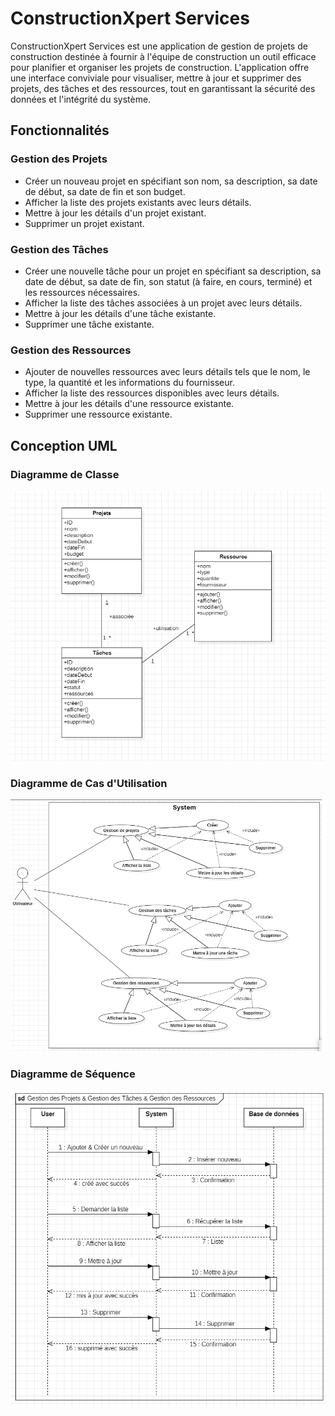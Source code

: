 # ConstructionXpert Services

ConstructionXpert Services est une application de gestion de projets de construction destinée à fournir à l'équipe de construction un outil efficace pour planifier et organiser les projets de construction. L'application offre une interface conviviale pour visualiser, mettre à jour et supprimer des projets, des tâches et des ressources, tout en garantissant la sécurité des données et l'intégrité du système.

## Fonctionnalités

### Gestion des Projets

- Créer un nouveau projet en spécifiant son nom, sa description, sa date de début, sa date de fin et son budget.
- Afficher la liste des projets existants avec leurs détails.
- Mettre à jour les détails d'un projet existant.
- Supprimer un projet existant.

### Gestion des Tâches

- Créer une nouvelle tâche pour un projet en spécifiant sa description, sa date de début, sa date de fin, son statut (à faire, en cours, terminé) et les ressources nécessaires.
- Afficher la liste des tâches associées à un projet avec leurs détails.
- Mettre à jour les détails d'une tâche existante.
- Supprimer une tâche existante.

### Gestion des Ressources

- Ajouter de nouvelles ressources avec leurs détails tels que le nom, le type, la quantité et les informations du fournisseur.
- Afficher la liste des ressources disponibles avec leurs détails.
- Mettre à jour les détails d'une ressource existante.
- Supprimer une ressource existante.

## Conception UML

### Diagramme de Classe
![Diagramme de Classe](https://github.com/ER-RAJY/ConstructionXpert-Services/blob/main/Conception%20Uml/Diagramme%20de%20class.png)

### Diagramme de Cas d'Utilisation
![Diagramme de Cas d'Utilisation](https://github.com/ER-RAJY/ConstructionXpert-Services/blob/main/Conception%20Uml/Diagramme%20de%20use%20case.png)

### Diagramme de Séquence
![Diagramme de Séquence](https://github.com/ER-RAJY/ConstructionXpert-Services/blob/main/Conception%20Uml/Diagramme%20de%20sequence.png)
